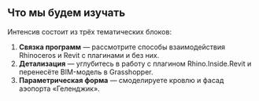 ## Что мы будем изучать

Интенсив состоит из трёх тематических блоков:

1. **Связка программ** — рассмотрите способы взаимодействия Rhinoceros и Revit с плагинами и без них.
2. **Детализация** — углубитесь в работу с плагином Rhino.Inside.Revit и перенесёте BIM-модель в Grasshopper.
3. **Параметрическая форма** — смоделируете кровлю и фасад аэопорта «Геленджик».

